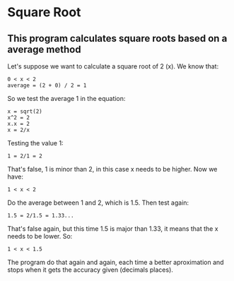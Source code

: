 # Square Root
## This program calculates square roots based on a average method
Let's suppose we want to calculate a square root of 2 (x). We know that:
```
0 < x < 2
average = (2 + 0) / 2 = 1
```
So we test the average 1 in the equation:
```
x = sqrt(2)
x^2 = 2
x.x = 2
x = 2/x
```
Testing the value 1:
```
1 = 2/1 = 2
```
That's false, 1 is minor than 2, in this case x needs to be higher.
Now we have:
```
1 < x < 2
```
Do the average between 1 and 2, which is 1.5. Then test again:
```
1.5 = 2/1.5 = 1.33...
```
That's false again, but this time 1.5 is major than 1.33, it means that the x needs to be lower. So:
```
1 < x < 1.5
```
The program do that again and again, each time a better aproximation and stops when it gets the accuracy given (decimals places).